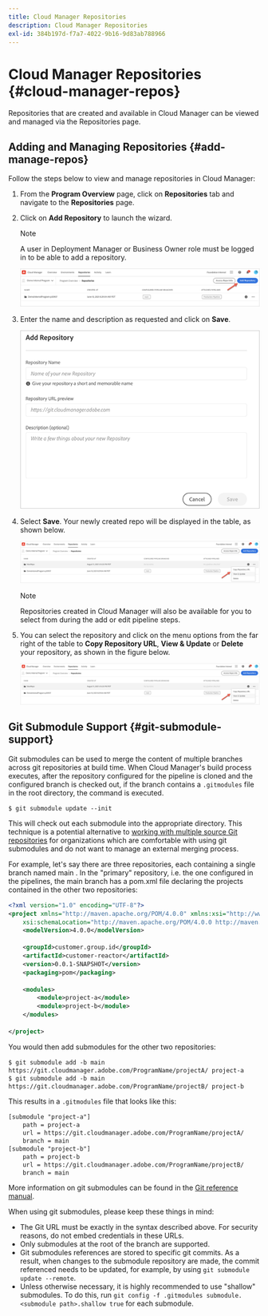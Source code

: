 ```yaml
---
title: Cloud Manager Repositories
description: Cloud Manager Repositories
exl-id: 384b197d-f7a7-4022-9b16-9d83ab788966
---
```

# Cloud Manager Repositories {#cloud-manager-repos} 

Repositories that are created and available in Cloud Manager can be viewed and managed via the Repositories page. 

## Adding and Managing Repositories {#add-manage-repos}

Follow the steps below to view and manage repositories in Cloud Manager:

1. From the **Program Overview** page, click on **Repositories** tab and navigate to the **Repositories** page.

1. Click on **Add Repository** to launch the wizard.

   >[!NOTE]
   >A user in Deployment Manager or Business Owner role must be logged in to be able to add a repository.

   ![](assets/create-repo2.png)

  
1. Enter the name and description as requested and click on **Save**.

   ![](assets/repo-1.png)

1. Select **Save**. Your newly created repo will be displayed in the table, as shown below.

   ![](assets/create-repo3.png)

   >[!NOTE]
   >Repositories created in Cloud Manager will also be available for you to select from during the add or edit pipeline steps. 

1. You can select the repository and click on the menu options from the far right of the table to **Copy Repository URL**, **View & Update** or **Delete** your repository, as shown in the  figure below.

   ![](assets/create-repo3.png)



## Git Submodule Support {#git-submodule-support}

Git submodules can be used to merge the content of multiple branches across git repositories at build time. When Cloud Manager's build process executes, after the repository configured for the pipeline is cloned and the configured branch is checked out, if  the branch contains a `.gitmodules` file in the root directory, the command is executed.

```
$ git submodule update --init
```

This will check out each submodule into the appropriate directory. This technique is a potential alternative to [working with multiple source Git repositories](https://experienceleague.adobe.com/docs/experience-manager-cloud-service/implementing/managing-code/working-with-multiple-source-git-repositories.html) for organizations which are comfortable with using git submodules and do not want to manage an external merging process.

For example, let's say there are three repositories, each containing a single branch named main . In the "primary" repository, i.e. the one configured in the pipelines, the main  branch has a pom.xml file declaring the projects contained in the other two repositories:

```xml
<?xml version="1.0" encoding="UTF-8"?>
<project xmlns="http://maven.apache.org/POM/4.0.0" xmlns:xsi="http://www.w3.org/2001/XMLSchema-instance"
    xsi:schemaLocation="http://maven.apache.org/POM/4.0.0 http://maven.apache.org/maven-v4_0_0.xsd">
    <modelVersion>4.0.0</modelVersion>
   
    <groupId>customer.group.id</groupId>
    <artifactId>customer-reactor</artifactId>
    <version>0.0.1-SNAPSHOT</version>
    <packaging>pom</packaging>
   
    <modules>
        <module>project-a</module>
        <module>project-b</module>
    </modules>
   
</project>
```

You would then add submodules for the other two repositories:

```
$ git submodule add -b main https://git.cloudmanager.adobe.com/ProgramName/projectA/ project-a
$ git submodule add -b main https://git.cloudmanager.adobe.com/ProgramName/projectB/ project-b
```

This results in a `.gitmodules` file that looks like this:

```
[submodule "project-a"]
    path = project-a
    url = https://git.cloudmanager.adobe.com/ProgramName/projectA/
    branch = main
[submodule "project-b"]
    path = project-b
    url = https://git.cloudmanager.adobe.com/ProgramName/projectB/
    branch = main
```

More information on git submodules can be found in the [Git reference manual](https://git-scm.com/book/en/v2/Git-Tools-Submodules).

When using git submodules, please keep these things in mind:

* The Git URL must be exactly in the syntax described above. For security reasons, do not  embed credentials in these URLs.
* Only submodules at the root of the branch are supported.
* Git submodules references are stored to specific git commits. As a result, when changes to the submodule repository are made, the commit referenced needs to be updated, for example, by using `git submodule update --remote`.
* Unless otherwise necessary, it is highly recommended to use "shallow" submodules. To do this, run `git config -f .gitmodules submodule.<submodule path>.shallow true` for each submodule.
